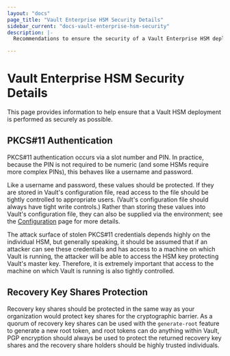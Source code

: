 ```yaml
---
layout: "docs"
page_title: "Vault Enterprise HSM Security Details"
sidebar_current: "docs-vault-enterprise-hsm-security"
description: |-
  Recommendations to ensure the security of a Vault Enterprise HSM deployment.

---
```


# Vault Enterprise HSM Security Details

This page provides information to help ensure that a Vault HSM deployment is
performed as securely as possible.

## PKCS#11 Authentication

PKCS#11 authentication occurs via a slot number and PIN. In practice, because
the PIN is not required to be numeric (and some HSMs require more complex
PINs), this behaves like a username and password.

Like a username and password, these values should be protected. If they are
stored in Vault's configuration file, read access to the file should be tightly
controlled to appropriate users. (Vault's configuration file should always have
tight write controls.) Rather than storing these values into Vault's
configuration file, they can also be supplied via the environment; see the
[Configuration](/docs/configuration/seal/pkcs11.html) page for more details.

The attack surface of stolen PKCS#11 credentials depends highly on the
individual HSM, but generally speaking, it should be assumed that if an
attacker can see these credentials and has access to a machine on which Vault
is running, the attacker will be able to access the HSM key protecting Vault's
master key. Therefore, it is extremely important that access to the machine on
which Vault is running is also tightly controlled.

## Recovery Key Shares Protection

Recovery key shares should be protected in the same way as your organization
would protect key shares for the cryptographic barrier. As a quorum of recovery
key shares can be used with the `generate-root` feature to generate a new root
token, and root tokens can do anything within Vault, PGP encryption should
always be used to protect the returned recovery key shares and the recovery
share holders should be highly trusted individuals.
